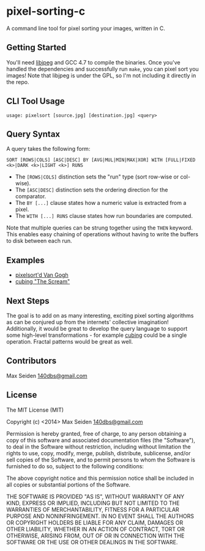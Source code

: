 # pixel-sorting-c

A command line tool for pixel sorting your images, written in C.

## Getting Started
You'll need [libjpeg](http://libjpeg.sourceforge.net/) and GCC 4.7 to compile
the binaries. Once you've handled the dependencies and successfully run `make`,
you can pixel sort you images! Note that libjpeg is under the GPL, so I'm not
including it directly in the repo. 


## CLI Tool Usage
``usage: pixelsort [source.jpg] [destination.jpg] <query>``

## Query Syntax
A query takes the following form:

```SORT [ROWS|COLS] [ASC|DESC] BY [AVG|MUL|MIN|MAX|XOR] WITH [FULL|FIXED <k>|DARK <k>|LIGHT <k>] RUNS```

+ The `[ROWS|COLS]` distinction sets the "run" type (sort row-wise or col-wise).
+ The `[ASC|DESC]` distinction sets the ordering direction for the comparator.
+ The `BY [...]` clause states how a numeric value is extracted from a pixel.
+ The `WITH [...] RUNS` clause states how run boundaries are computed.

Note that multiple queries can be strung together using the `THEN` keyword. This enables easy chaining of operations without having to write the buffers to disk between each run.

## Examples
+ [pixelsort'd Van Gogh](http://imgur.com/a/kmtxm)
+ [cubing "The Scream"](http://imgur.com/DktAGw9)

## Next Steps
The goal is to add on as many interesting, exciting pixel sorting algorithms as can be conjured up from the internets' collective imagination! Additionally, it would be great to develop the query language to support some high-level transformations - for example [cubing](http://imgur.com/DktAGw9) could be a single operation. Fractal patterns would be great as well.

## Contributors
Max Seiden <140dbs@gmail.com>

## License
The MIT License (MIT)

Copyright (c) <2014> Max Seiden <140dbs@gmail.com>

Permission is hereby granted, free of charge, to any person obtaining a copy
of this software and associated documentation files (the "Software"), to deal
in the Software without restriction, including without limitation the rights
to use, copy, modify, merge, publish, distribute, sublicense, and/or sell
copies of the Software, and to permit persons to whom the Software is
furnished to do so, subject to the following conditions:

The above copyright notice and this permission notice shall be included in
all copies or substantial portions of the Software.

THE SOFTWARE IS PROVIDED "AS IS", WITHOUT WARRANTY OF ANY KIND, EXPRESS OR
IMPLIED, INCLUDING BUT NOT LIMITED TO THE WARRANTIES OF MERCHANTABILITY,
FITNESS FOR A PARTICULAR PURPOSE AND NONINFRINGEMENT. IN NO EVENT SHALL THE
AUTHORS OR COPYRIGHT HOLDERS BE LIABLE FOR ANY CLAIM, DAMAGES OR OTHER
LIABILITY, WHETHER IN AN ACTION OF CONTRACT, TORT OR OTHERWISE, ARISING FROM,
OUT OF OR IN CONNECTION WITH THE SOFTWARE OR THE USE OR OTHER DEALINGS IN
THE SOFTWARE.
